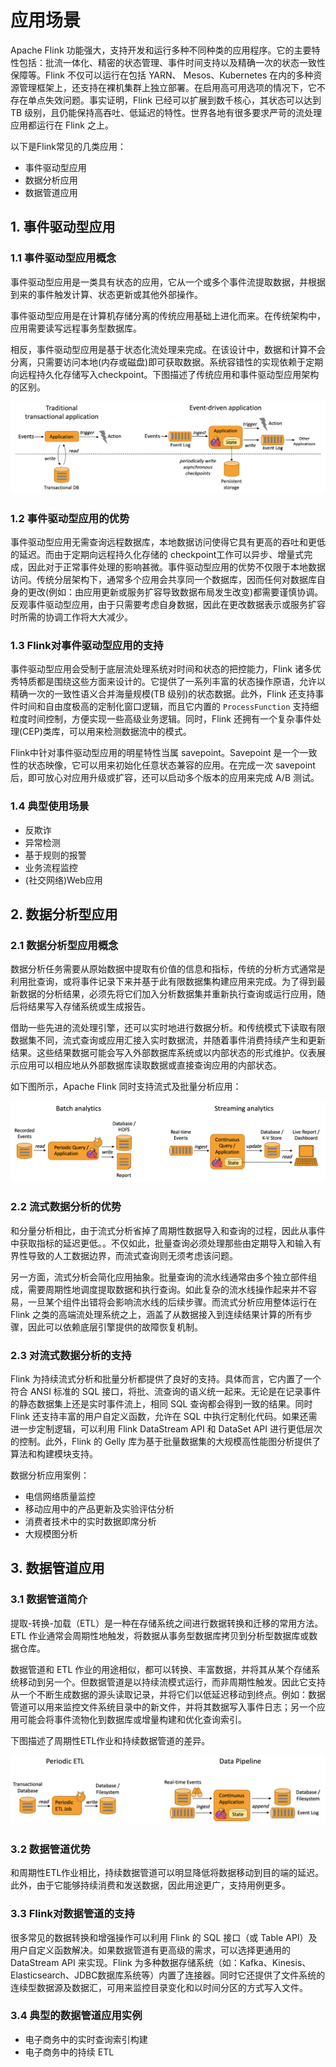 # 应用场景

Apache Flink 功能强大，支持开发和运行多种不同种类的应用程序。它的主要特性包括：批流一体化、精密的状态管理、事件时间支持以及精确一次的状态一致性保障等。Flink 不仅可以运行在包括 YARN、 Mesos、Kubernetes 在内的多种资源管理框架上，还支持在裸机集群上独立部署。在启用高可用选项的情况下，它不存在单点失效问题。事实证明，Flink 已经可以扩展到数千核心，其状态可以达到 TB 级别，且仍能保持高吞吐、低延迟的特性。世界各地有很多要求严苛的流处理应用都运行在 Flink 之上。

以下是Flink常见的几类应用：

- 事件驱动型应用
- 数据分析应用
- 数据管道应用

## 1. 事件驱动型应用

### 1.1 事件驱动型应用概念

事件驱动型应用是一类具有状态的应用，它从一个或多个事件流提取数据，并根据到来的事件触发计算、状态更新或其他外部操作。

事件驱动型应用是在计算机存储分离的传统应用基础上进化而来。在传统架构中，应用需要读写远程事务型数据库。

相反，事件驱动型应用是基于状态化流处理来完成。在该设计中，数据和计算不会分离，只需要访问本地(内存或磁盘)即可获取数据。系统容错性的实现依赖于定期向远程持久化存储写入checkpoint。下图描述了传统应用和事件驱动型应用架构的区别。

![](./img/usecases-eventdrivenapps.jpg)

### 1.2 事件驱动型应用的优势

事件驱动型应用无需查询远程数据库，本地数据访问使得它具有更高的吞吐和更低的延迟。而由于定期向远程持久化存储的 checkpoint工作可以异步、增量式完成，因此对于正常事件处理的影响甚微。事件驱动型应用的优势不仅限于本地数据访问。传统分层架构下，通常多个应用会共享同一个数据库，因而任何对数据库自身的更改(例如：由应用更新或服务扩容导致数据布局发生改变)都需要谨慎协调。反观事件驱动型应用，由于只需要考虑自身数据，因此在更改数据表示或服务扩容时所需的协调工作将大大减少。

### 1.3 Flink对事件驱动型应用的支持

事件驱动型应用会受制于底层流处理系统对时间和状态的把控能力，Flink 诸多优秀特质都是围绕这些方面来设计的。它提供了一系列丰富的状态操作原语，允许以精确一次的一致性语义合并海量规模(TB 级别)的状态数据。此外，Flink 还支持事件时间和自由度极高的定制化窗口逻辑，而且它内置的 `ProcessFunction` 支持细粒度时间控制，方便实现一些高级业务逻辑。同时，Flink 还拥有一个复杂事件处理(CEP)类库，可以用来检测数据流中的模式。

Flink中针对事件驱动型应用的明星特性当属 savepoint。Savepoint 是一个一致性的状态映像，它可以用来初始化任意状态兼容的应用。在完成一次 savepoint 后，即可放心对应用升级或扩容，还可以启动多个版本的应用来完成 A/B 测试。

### 1.4 典型使用场景

- 反欺诈
- 异常检测
- 基于规则的报警
- 业务流程监控
- (社交网络)Web应用

## 2. 数据分析型应用

### 2.1 数据分析型应用概念

数据分析任务需要从原始数据中提取有价值的信息和指标，传统的分析方式通常是利用批查询，或将事件记录下来并基于此有限数据集构建应用来完成。为了得到最新数据的分析结果，必须先将它们加入分析数据集并重新执行查询或运行应用，随后将结果写入存储系统或生成报告。

借助一些先进的流处理引擎，还可以实时地进行数据分析。和传统模式下读取有限数据集不同，流式查询或应用汇接入实时数据流，并随着事件消费持续产生和更新结果。这些结果数据可能会写入外部数据库系统或以内部状态的形式维护。仪表展示应用可以相应地从外部数据库读取数据或直接查询应用的内部状态。

如下图所示，Apache Flink 同时支持流式及批量分析应用：

![](./img/usecases-analytics.jpg)

### 2.2 流式数据分析的优势

和分量分析相比，由于流式分析省掉了周期性数据导入和查询的过程，因此从事件中获取指标的延迟更低。。不仅如此，批量查询必须处理那些由定期导入和输入有界性导致的人工数据边界，而流式查询则无须考虑该问题。

另一方面，流式分析会简化应用抽象。批量查询的流水线通常由多个独立部件组成，需要周期性地调度提取数据和执行查询。如此复杂的流水线操作起来并不容易，一旦某个组件出错将会影响流水线的后续步骤。而流式分析应用整体运行在 Flink 之类的高端流处理系统之上，涵盖了从数据接入到连续结果计算的所有步骤，因此可以依赖底层引擎提供的故障恢复机制。

### 2.3 对流式数据分析的支持

Flink 为持续流式分析和批量分析都提供了良好的支持。具体而言，它内置了一个符合 ANSI 标准的 SQL 接口，将批、流查询的语义统一起来。无论是在记录事件的静态数据集上还是实时事件流上，相同 SQL 查询都会得到一致的结果。同时 Flink 还支持丰富的用户自定义函数，允许在 SQL 中执行定制化代码。如果还需进一步定制逻辑，可以利用 Flink DataStream API 和 DataSet API 进行更低层次的控制。此外，Flink 的 Gelly 库为基于批量数据集的大规模高性能图分析提供了算法和构建模块支持。

数据分析应用案例：

- 电信网络质量监控
- 移动应用中的产品更新及实验评估分析
- 消费者技术中的实时数据即席分析
- 大规模图分析

## 3. 数据管道应用

### 3.1 数据管道简介

提取-转换-加载（ETL）是一种在存储系统之间进行数据转换和迁移的常用方法。ETL 作业通常会周期性地触发，将数据从事务型数据库拷贝到分析型数据库或数据仓库。

数据管道和 ETL 作业的用途相似，都可以转换、丰富数据，并将其从某个存储系统移动到另一个。但数据管道是以持续流模式运行，而非周期性触发。因此它支持从一个不断生成数据的源头读取记录，并将它们以低延迟移动到终点。例如：数据管道可以用来监控文件系统目录中的新文件，并将其数据写入事件日志；另一个应用可能会将事件流物化到数据库或增量构建和优化查询索引。

下图描述了周期性ETL作业和持续数据管道的差异。

![](./img/usecases-datapipelines.jpg)

### 3.2 数据管道优势

和周期性ETL作业相比，持续数据管道可以明显降低将数据移动到目的端的延迟。此外，由于它能够持续消费和发送数据，因此用途更广，支持用例更多。

### 3.3 Flink对数据管道的支持

很多常见的数据转换和增强操作可以利用 Flink 的 SQL 接口（或 Table API）及用户自定义函数解决。如果数据管道有更高级的需求，可以选择更通用的 DataStream API 来实现。Flink 为多种数据存储系统（如：Kafka、Kinesis、Elasticsearch、JDBC数据库系统等）内置了连接器。同时它还提供了文件系统的连续型数据源及数据汇，可用来监控目录变化和以时间分区的方式写入文件。

### 3.4 典型的数据管道应用实例

- 电子商务中的实时查询索引构建
- 电子商务中的持续 ETL